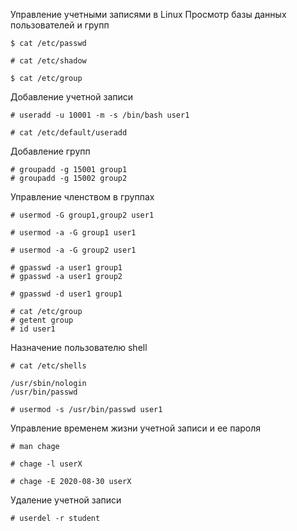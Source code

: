 Управление учетными записями в Linux
Просмотр базы данных пользователей и групп
```
$ cat /etc/passwd

# cat /etc/shadow

$ cat /etc/group
```

Добавление учетной записи
```
# useradd -u 10001 -m -s /bin/bash user1

# cat /etc/default/useradd
```

Добавление групп

```
# groupadd -g 15001 group1
# groupadd -g 15002 group2
```

Управление членством в группах
```
# usermod -G group1,group2 user1

# usermod -a -G group1 user1

# usermod -a -G group2 user1

# gpasswd -a user1 group1
# gpasswd -a user1 group2
```
```
# gpasswd -d user1 group1
```
```
# cat /etc/group
# getent group
# id user1
```
Назначение пользователю shell
```
# cat /etc/shells
```
```
/usr/sbin/nologin
/usr/bin/passwd
```
```
# usermod -s /usr/bin/passwd user1
```

Управление временем жизни учетной записи и ее пароля
```
# man chage
```
```
# chage -l userX

# chage -E 2020-08-30 userX
```
Удаление учетной записи
```
# userdel -r student
```
